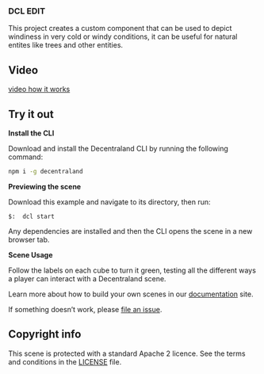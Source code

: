 ### DCL EDIT 
This project creates a custom component that can be used to depict windiness in very cold or windy conditions, it can be useful for natural entites like trees and other entities.

## Video
[video how it works](https://drive.google.com/drive/folders/1uuuH0xvDfTo20jxdtDEzdKtBToAXsM5X)

## Try it out

**Install the CLI**

Download and install the Decentraland CLI by running the following command:

```bash
npm i -g decentraland
```

**Previewing the scene**

Download this example and navigate to its directory, then run:

```
$:  dcl start
```

Any dependencies are installed and then the CLI opens the scene in a new browser tab.

**Scene Usage**

Follow the labels on each cube to turn it green, testing all the different ways a player can interact with a Decentraland scene.

Learn more about how to build your own scenes in our [documentation](https://docs.decentraland.org/) site.

If something doesn’t work, please [file an issue](https://github.com/decentraland-scenes/Awesome-Repository/issues/new).

## Copyright info

This scene is protected with a standard Apache 2 licence. See the terms and conditions in the [LICENSE](/LICENSE) file.

